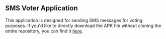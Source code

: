 ## SMS Voter Application

This application is designed for sending SMS messages for voting purposes. If you'd like to directly download the APK file without cloning the entire repository, you can find it [here](https://github.com/drex7001/SMS-Voter/tree/master/apk).
